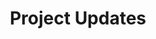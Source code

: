 ---
title: Project Updates
introduction: This series of articles covers all updates to projects I post
---